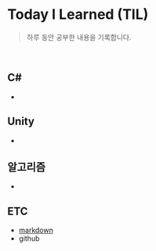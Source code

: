 # Today I Learned (TIL)
> 하루 동안 공부한 내용을 기록합니다.  
<br/>  

## C#  
- 
## Unity
-
## 알고리즘
-
## ETC
- [markdown](../ETC/markdown.md)
- github
